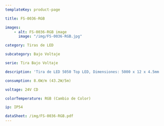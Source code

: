 ```yaml
---
templateKey: product-page

title: FS-0036-RGB

images:
    - alt: FS-0036-RGB image
      image: "/img/FS-0036-RGB.jpg"

category: Tiras de LED

subcategory: Bajo Voltaje

serie: Tira Bajo Voltaje

description: 'Tira de LED 5050 Top LED, Dimensiones: 5000 x 12 x 4.5mm'

consumption: 8.6W/m (43.2W/5m)

voltage: 24V CD

colorTemperature: RGB (Cambio de Color)

ip: IP54

dataSheet: /img/FS-0036-RGB.pdf
---
```

